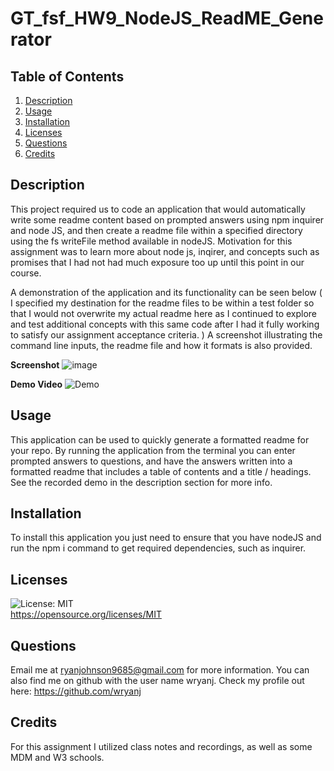 
# GT_fsf_HW9_NodeJS_ReadME_Generator
## Table of Contents
1. [Description](#Description)
3. [Usage](#Usage)
4. [Installation](#Installation)
5. [Licenses](#Licenses)
6. [Questions](#Questions)
7. [Credits](#Credits)

## Description
This project required us to code an application that would automatically write some readme content based on prompted answers using npm inquirer and node JS, and then create a readme file within a specified directory using the fs writeFile method available in nodeJS. Motivation for this assignment was to learn more about node js, inqirer, and concepts such as promises that I had not had much exposure too up until this point in our course. 

A demonstration of the application and its functionality can be seen below ( I specified my destination for the readme files to be within a test folder so that I would not overwrite my actual readme here as I continued to explore and test additional concepts with this same code after I had it fully working to satisfy our assignment acceptance criteria. ) A screenshot illustrating the command line inputs, the readme file and how it formats is also provided. 

**Screenshot**
![image](https://user-images.githubusercontent.com/72420733/108548026-44940680-72b9-11eb-87b5-1fb8f5e5bd4f.png)

**Demo Video**
![Demo](Demonstration-Video.gif)

## Usage
This application can be used to quickly generate a formatted readme for your repo. By running the application from the terminal you can enter prompted answers to questions, and have the answers written into a formatted readme that includes a table of contents and a title / headings. See the recorded demo in the description section for more info. 

## Installation
To install this application you just need to ensure that you have nodeJS and run the npm i command to get required dependencies, such as inquirer.

## Licenses
![License: MIT](https://img.shields.io/badge/License-MIT-yellow.svg)  
https://opensource.org/licenses/MIT

## Questions
Email me at ryanjohnson9685@gmail.com for more information.
You can also find me on github with the user name wryanj. 
Check my profile out here: https://github.com/wryanj

## Credits
For this assignment I utilized class notes and recordings, as well as some MDM and W3 schools. 
